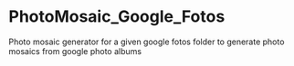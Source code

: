 # PhotoMosaic_Google_Fotos
Photo mosaic generator for a given google fotos folder to generate photo mosaics from google photo albums
